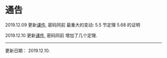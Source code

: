 # 通告

2019.12.09	更新[课件](Lie_grp_alg.zip), 密码同前
	最重大的变动: 5.5 节定理 5.68 的证明

2019.12.10	更新[课件](Lie_grp_alg.zip), 密码同前
	增加了几个定理.

---
更新日期： 2019.12.10.
